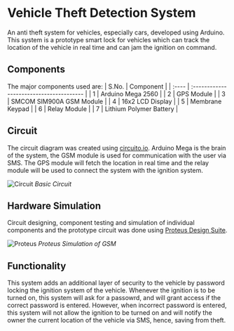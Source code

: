 # Vehicle Theft Detection System
An anti theft system for vehicles, especially cars, developed using Arduino. This system is a prototype smart lock for vehicles
which can track the location of the vehicle in real time and can jam the ignition on command.

## Components
The major components used are:
| S.No. | Component                                |
| :---- | :--------------------------------------- |
| 1     | Arduino Mega 2560                        |
| 2     | GPS Module                               |
| 3     | SMCOM SIM900A GSM Module                 |
| 4     | 16x2 LCD Display                         |
| 5     | Membrane Keypad                          |
| 6     | Relay Module                             |
| 7     | Lithium Polymer Battery                  |

## Circuit
The circuit diagram was created using [circuito.io](https://www.circuito.io/). Arduino Mega is the brain of the system, the
GSM module is used for communication with the user via SMS. The GPS module will fetch the location in real time and the
relay module will be used to connect the system with the ignition system.

![Circuit](https://github.com/Nesasio/Anti-Theft-System/assets/110229836/23decbbe-5285-4745-9024-b6b396e17bb2)
*Basic Circuit*

## Hardware Simulation
Circuit designing, component testing and simulation of individual components and the prototype circuit was done using
[Proteus Design Suite](https://www.labcenter.com/).

![Proteus](https://github.com/Nesasio/Anti-Theft-System/assets/110229836/690fa4a9-01ee-44b6-80f1-b5f24f0f13f8)
*Proteus Simulation of GSM* 

## Functionality
This system adds an additional layer of security to the vehicle by password locking the ignition system of the 
vehicle. Whenever the ignition is to be turned on, this system will ask for a passowrd, and will grant access if
the correct password is entered. However, when incorrect password is entered, this system will not allow the
ignition to be turned on and will notify the owner the current location of the vehicle via SMS, hence, saving
from theft.

